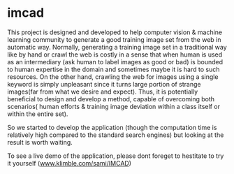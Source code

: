 # imcad
This project is designed and developed to help computer vision & machine learning community to generate a good training image set from the web in automatic way. Normally, generating a training image set in a traditional way like by hand or crawl the web is costly in a sense that when human is used as an intermediary (ask human to label images as good or bad) is bounded to human expertise in the domain and sometimes maybe it is hard to such resources. On the other hand, crawling the web for images using a single keyword is simply unpleasant since it turns large portion of strange images(far from what we desire and expect). Thus, it is potentially beneficial to design and develop a method, capable of overcoming both scenarios( human efforts & training image deviation within a class itself or within the entire set).

So we started to develop the application (though the computation time is relatively high compared to the standard search engines) but looking at the result is worth waiting. 

To see a live demo of the application, please dont foreget to hestitate to try it yourself (www.klimble.com/sami/IMCAD)
